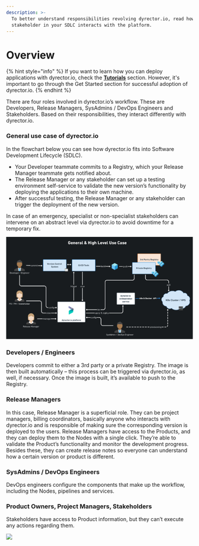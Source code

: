 ```yaml
---
description: >-
  To better understand responsibilities revolving dyrector.io, read how each
  stakeholder in your SDLC interacts with the platform.
---
```


# Overview

{% hint style="info" %}
If you want to learn how you can deploy applications with dyrector.io, check the [**Tutorials**](broken-reference) section. However, it's important to go through the Get Started section for successful adoption of dyrector.io.
{% endhint %}

There are four roles involved in dyrector.io’s workflow. These are Developers, Release Managers, SysAdmins / DevOps Engineers and Stakeholders. Based on their responsibilities, they interact differently with dyrector.io.

### General use case of dyrector.io

In the flowchart below you can see how dyrector.io fits into Software Development Lifecycle (SDLC).

* Your Developer teammate commits to a Registry, which your Release Manager teammate gets notified about.
* The Release Manager or any stakeholder can set up a testing environment self-service to validate the new version’s functionality by deploying the applications to their own machine.
* After successful testing, the Release Manager or any stakeholder can trigger the deployment of the new version.

In case of an emergency, specialist or non-specialist stakeholders can intervene on an abstract level via dyrector.io to avoid downtime for a temporary fix.

![Flowchart of how each stakeholder and component in the SDLC interacts with dyrector.io.](../.gitbook/assets/dyrector-io-workflow-roles-dark.png)

### Developers / Engineers

Developers commit to either a 3rd party or a private Registry. The image is then built automatically – this process can be triggered via dyrector.io, as well, if necessary. Once the image is built, it’s available to push to the Registry.

### Release Managers

In this case, Release Manager is a superficial role. They can be project managers, billing coordinators, basically anyone who interacts with dyrector.io and is responsible of making sure the corresponding version is deployed to the users. Release Managers have access to the Products, and they can deploy them to the Nodes with a single click. They’re able to validate the Product’s functionality and monitor the development progress. Besides these, they can create release notes so everyone can understand how a certain version or product is different.

### SysAdmins / DevOps Engineers

DevOps engineers configure the components that make up the workflow, including the Nodes, pipelines and services.

### Product Owners, Project Managers, Stakeholders

Stakeholders have access to Product information, but they can’t execute any actions regarding them.

![](https://static.scarf.sh/a.png?x-pxid=ce8e96b7-4edd-4124-bd89-fe3ef92966ad)
